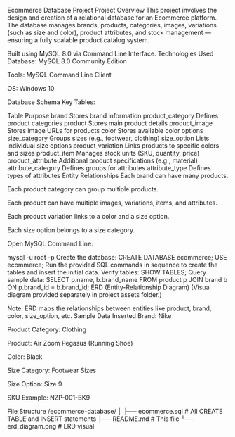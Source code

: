 Ecommerce Database Project
Project Overview
This project involves the design and creation of a relational database for an Ecommerce platform. The database manages brands, products, categories, images, variations (such as size and color), product attributes, and stock management — ensuring a fully scalable product catalog system.

Built using MySQL 8.0 via Command Line Interface.
Technologies Used
Database: MySQL 8.0 Community Edition

Tools: MySQL Command Line Client

OS: Windows 10

 Database Schema
Key Tables:


Table	Purpose
brand	Stores brand information
product_category	Defines product categories
product	Stores main product details
product_image	Stores image URLs for products
color	Stores available color options
size_category	Groups sizes (e.g., footwear, clothing)
size_option	Lists individual size options
product_variation	Links products to specific colors and sizes
product_item	Manages stock units (SKU, quantity, price)
product_attribute	Additional product specifications (e.g., material)
attribute_category	Defines groups for attributes
attribute_type	Defines types of attributes
Entity Relationships
Each brand can have many products.

Each product category can group multiple products.

Each product can have multiple images, variations, items, and attributes.

Each product variation links to a color and a size option.

Each size option belongs to a size category.

Open MySQL Command Line:

mysql -u root -p
Create the database:
CREATE DATABASE ecommerce;
USE ecommerce;
Run the provided SQL commands in sequence to create the tables and insert the initial data.
Verify tables:
SHOW TABLES;
Query sample data:
SELECT p.name, b.brand_name FROM product p JOIN brand b ON p.brand_id = b.brand_id;
ERD (Entity-Relationship Diagram)
(Visual diagram provided separately in project assets folder.)

Note: ERD maps the relationships between entities like product, brand, color, size_option, etc.
Sample Data Inserted
Brand: Nike

Product Category: Clothing

Product: Air Zoom Pegasus (Running Shoe)

Color: Black

Size Category: Footwear Sizes

Size Option: Size 9

SKU Example: NZP-001-BK9

File Structure
/ecommerce-database/
    │
    ├── ecommerce.sql       # All CREATE TABLE and INSERT statements
    ├── README.md            # This file
    └── erd_diagram.png      # ERD visual
